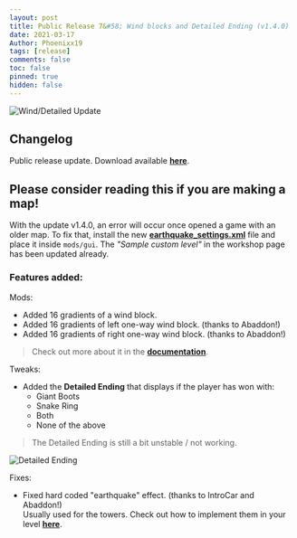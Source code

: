 ```yaml
---
layout: post
title: Public Release 7&#58; Wind blocks and Detailed Ending (v1.4.0)
date: 2021-03-17
Author: Phoenixx19
tags: [release]
comments: false
toc: false
pinned: true
hidden: false
---
```


![Wind/Detailed Update](https://github.com/Phoenixx19/JumpKingPlus/raw/master/docs/images/Banner140.png)

## Changelog

Public release update.
Download available [**here**](https://github.com/Phoenixx19/JumpKingPlus/releases/tag/v1.4.0). <!-- more -->

## Please consider reading this if you are making a map!
With the update v1.4.0, an error will occur once opened a game with an older map.
To fix that, install the new [**earthquake_settings.xml**](https://raw.githubusercontent.com/Phoenixx19/JumpKingPlus/master/docs/workshop/files/earthquake_settings.xml) file and place it inside `mods/gui`. The *"Sample custom level"* in the workshop page has been updated already.

### Features added:
Mods:
- Added 16 gradients of a wind block.
- Added 16 gradients of left one-way wind block. (thanks to Abaddon!)
- Added 16 gradients of right one-way wind block. (thanks to Abaddon!)

>Check out more about it in the [**documentation**](https://phoenixx19.github.io/JumpKingPlus/workshop/documentation/#hitbox-file).

Tweaks:
- Added the __Detailed Ending__ that displays if the player has won with:
  - Giant Boots
  - Snake Ring
  - Both
  - None of the above 

>The Detailed Ending is still a bit unstable / not working.

![Detailed Ending](https://github.com/Phoenixx19/JumpKingPlus/raw/master/docs/images/DetailedEnding.png)

Fixes:
- Fixed hard coded "earthquake" effect. (thanks to IntroCar and Abaddon!) <br>Usually used for the towers. Check out how to implement them in your level [**here**](https://phoenixx19.github.io/JumpKingPlus/workshop/documentation/#earthquake-effect).
